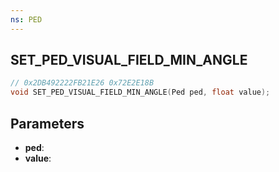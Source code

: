 ```yaml
---
ns: PED
---
```

## SET_PED_VISUAL_FIELD_MIN_ANGLE

```c
// 0x2DB492222FB21E26 0x72E2E18B
void SET_PED_VISUAL_FIELD_MIN_ANGLE(Ped ped, float value);
```


## Parameters
* **ped**: 
* **value**: 

